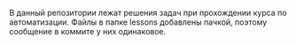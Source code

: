В данный репозитории лежат решения задач при прохождении курса по автоматизации.
Файлы в папке lessons добавлены пачкой, поэтому сообщение в коммите у них одинаковое.
